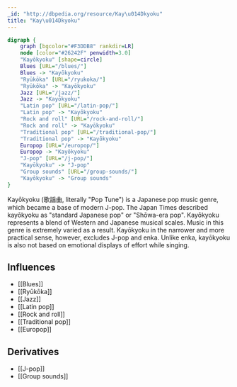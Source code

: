 ```yaml
---
_id: "http://dbpedia.org/resource/Kay\u014Dkyoku"
title: "Kay\u014Dkyoku"
---
```


```dot
digraph {
	graph [bgcolor="#F3DDB8" rankdir=LR]
	node [color="#26242F" penwidth=3.0]
	"Kayōkyoku" [shape=circle]
	Blues [URL="/blues/"]
	Blues -> "Kayōkyoku"
	"Ryūkōka" [URL="/ryukoka/"]
	"Ryūkōka" -> "Kayōkyoku"
	Jazz [URL="/jazz/"]
	Jazz -> "Kayōkyoku"
	"Latin pop" [URL="/latin-pop/"]
	"Latin pop" -> "Kayōkyoku"
	"Rock and roll" [URL="/rock-and-roll/"]
	"Rock and roll" -> "Kayōkyoku"
	"Traditional pop" [URL="/traditional-pop/"]
	"Traditional pop" -> "Kayōkyoku"
	Europop [URL="/europop/"]
	Europop -> "Kayōkyoku"
	"J-pop" [URL="/j-pop/"]
	"Kayōkyoku" -> "J-pop"
	"Group sounds" [URL="/group-sounds/"]
	"Kayōkyoku" -> "Group sounds"
}
```

Kayōkyoku (歌謡曲, literally "Pop Tune") is a Japanese pop music genre, which became a base of modern J-pop. The Japan Times described kayōkyoku as "standard Japanese pop" or "Shōwa-era pop". Kayōkyoku represents a blend of Western and Japanese musical scales. Music in this genre is extremely varied as a result. Kayōkyoku in the narrower and more practical sense, however, excludes J-pop and enka. Unlike enka, kayōkyoku is also not based on emotional displays of effort while singing.

## Influences

- [[Blues]]
- [[Ryūkōka]]
- [[Jazz]]
- [[Latin pop]]
- [[Rock and roll]]
- [[Traditional pop]]
- [[Europop]]

## Derivatives

- [[J-pop]]
- [[Group sounds]]
